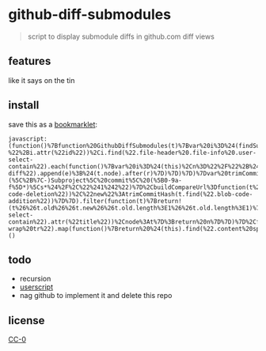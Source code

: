 # github-diff-submodules

> script to display submodule diffs in github.com diff views

## features

like it says on the tin

## install

save this as a [bookmarklet](https://en.wikipedia.org/wiki/Bookmarklet):

    javascript:(function()%7Bfunction%20GithubDiffSubmodules(t)%7Bvar%20i%3D%24(findSubmodules(t))%2Cn%3Dt.find(%22.commit%20a.btn.right%22).attr(%22href%22)%3Bi%26%26n%26%26%24.get(n%2Cfunction(t)%7Bvar%20n%3D%24(t)%3B%24(i).each(function()%7Bvar%20t%3Dthis%2Ci%3DgetSubmoduleUrl(n%2Ct.path)%2Ce%3DbuildCompareUrl(i%2Ct.diff)%3Be%26%26%24.get(e%2Cfunction(i)%7Bvar%20n%3D%24(i)%2Ce%3Dn.find(%22%23files%20.file%22)%3Be.each(function()%7Bvar%20i%3D%24(this)%3Bi.attr(%22id%22%2Ct.path%2B%22-%22%2Bi.attr(%22id%22))%2Ci.find(%22.file-header%20.file-info%20.user-select-contain%22).each(function()%7Bvar%20i%3D%24(this)%2Cn%3D%22%2F%22%2B%24.trim(i.text())%3Bi.html(%24(%22%3Cstrong%3E%22).text(t.path).add(%24(%22%3Cspan%3E%22).text(n%2B%22%20(submodule)%22))).attr(%22title%22%2Ct.path%2Bn)%7D)%7D)%3Bvar%20r%3D%24(%22%3Cdiv%3E%22).data(%22type%22%2C%22submodule-diff%22).append(e)%3B%24(t.node).after(r)%7D)%7D)%7D)%7Dvar%20trimCommitHash%3Dfunction(t)%7Bvar%20i%3Dt%26%26t.first%26%26t.first().text()%3Bif(%22string%22%3D%3Dtypeof%20i%26%26i.match(%2FSubproject%5C%20commit%5C%20%2F))return%20i.replace(%2F%5E%5Cs*(%5C%2B%7C-)Subproject%5C%20commit%5C%20(%5B0-9a-f%5D*)%5Cs*%24%2F%2C%22%241%242%22)%7D%2CbuildCompareUrl%3Dfunction(t%2Ci)%7Bif(%22string%22%3D%3Dtypeof%20t%26%26i%26%26i.old%26%26i.new)%7Bvar%20n%3Di.old.slice(1)%2Ce%3Di.new.slice(1)%3Breturn%20t.split(%22%2F%22).concat(%5B%22compare%22%2Cn%2B%22...%22%2Be%5D).join(%22%2F%22)%7D%7D%2CfindSubmodules%3Dfunction(t)%7Breturn%20t.find(%22.file%22).map(function()%7Bvar%20t%3D%24(this)%2Ci%3Dt.filter(function()%7Breturn%200!%3D%3D%24(this).data().position%7D).map(function()%7Bvar%20t%3D%24(this)%3Breturn%7Bold%3AtrimCommitHash(t.find(%22.blob-code-deletion%22))%2C%22new%22%3AtrimCommitHash(t.find(%22.blob-code-addition%22))%7D%7D).filter(function(t)%7Breturn!(t%26%26t.old%26%26t.new%26%26t.old.length%3E1%26%26t.old.length%3E1)%7D).get(0)%3Bif(i%26%26i.old%26%26i.new)%7Bvar%20n%3D%7Bdiff%3Ai%2Cpath%3A%24.trim(t.find(%22.user-select-contain%22).attr(%22title%22))%2Cnode%3At%7D%3Breturn%20n%7D%7D)%7D%2CfindFilenamesInRepoListing%3Dfunction(t)%7Breturn%20t.find(%22.file-wrap%20tr%22).map(function()%7Breturn%20%24(this).find(%22.content%20span%20a%3Afirst%22)%7D)%7D%2CgetSubmoduleUrl%3Dfunction(t%2Ci)%7Bvar%20n%3DfindFilenamesInRepoListing(t).filter(function()%7Breturn%20%24(this).text()%3D%3D%3Di%7D).get(0)%3Breturn%20n%26%26n.attr%3Fn.attr(%22href%22)%3Avoid%200%7D%3BGithubDiffSubmodules(%24(%22body%22))%3B%7D)()



## todo

- recursion
- [userscript](http://wiki.greasespot.net/Metadata_Block)
- nag github to implement it and delete this repo

## license

[CC-0](https://https://github.com/eins78/github-diff-submodules/blob/master/LICENSE)
